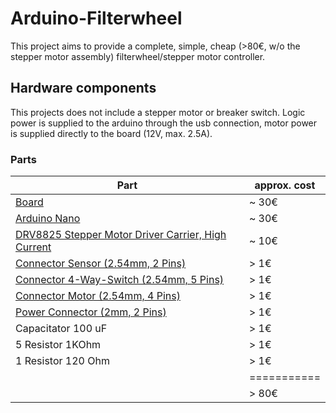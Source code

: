 Arduino-Filterwheel
===================

This project aims to provide a complete, simple, cheap (>80€, w/o
the stepper motor assembly) filterwheel/stepper motor controller.


## Hardware components

This projects does not include a stepper motor or breaker switch.
Logic power is supplied to the arduino through the usb connection,
motor power is supplied directly to the board (12V, max. 2.5A).

### Parts

| Part                                                            | approx. cost |
|-----------------------------------------------------------------|--------------|
| [Board][board]                                                  | ~ 30€        |
| [Arduino Nano](nano)                                            | ~ 30€        |
| [DRV8825 Stepper Motor Driver Carrier, High Current](stepper)   | ~ 10€        |
| [Connector Sensor (2.54mm, 2 Pins)](stift)                      | > 1€         |
| [Connector 4-Way-Switch (2.54mm, 5 Pins)](stift)                | > 1€         |
| [Connector Motor (2.54mm, 4 Pins)](stift)                       | > 1€         |
| [Power Connector (2mm, 2 Pins)](power)                          | > 1€         |
| Capacitator 100 uF                                              | > 1€         |
| 5 Resistor 1KOhm                                                | > 1€         |
| 1 Resistor 120 Ohm                                              | > 1€         |
|                                                                 | ===========  |
|                                                                 | > 80€        |


[board]: http://fritzing.org/projects/arduino-stepper-motor-controller
[nano]: https://www.arduino.cc/en/Main/ArduinoBoardNano
[stepper]: https://www.pololu.com/product/2133
[stift]:http://katalog.we-online.de/de/em/619_0xx_111_21
[power]:http://www.conrad.de/ce/de/product/740197/Stiftleiste-gewinkelt-RM-20-mm-Serie-PH-Pole-2-S2B-PH-K-S-LFSN-JST-Inhalt-1-St
